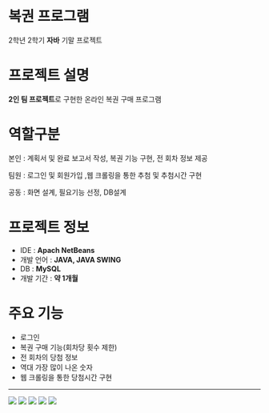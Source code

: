 # 복권 프로그램

2학년 2학기 **자바** 기말 프로젝트

# 프로젝트 설명
**2인 팀 프로젝트**로 구현한 온라인 복권 구매 프로그램

# 역할구분
본인 : 계획서 및 완료 보고서 작성, 복권 기능 구현, 전 회차 정보 제공

팀원 : 로그인 및 회원가입 ,웹 크롤링을 통한 추첨 및 추첨시간 구현

공동 : 화면 설계, 필요기능 선정, DB설계
# 프로젝트 정보
- IDE : **Apach NetBeans**
- 개발 언어 : **JAVA, JAVA SWING**
- DB : **MySQL**
- 개발 기간 : **약 1개월**

# 주요 기능
- 로그인
- 복권 구매 기능(회차당 횟수 제한)
- 전 회차의 당첨 정보
- 역대 가장 많이 나온 숫자 
- 웹 크롤링을 통한 당첨시간 구현

--- 

<img src="https://github.com/MCK-OOTS/2-2lotto/assets/153693799/9d425805-312d-4ebc-81c6-7d18bb46bc2f">

<img src="https://github.com/MCK-OOTS/2-2lotto/assets/153693799/f95264fe-24ca-4800-87f1-86a41f4e985a">

<img src="https://github.com/MCK-OOTS/2-2lotto/assets/153693799/d96dc3a0-8636-43de-8990-bc614c9acc07">

<img src="https://github.com/MCK-OOTS/2-2lotto/assets/153693799/d7642e39-85ec-4a1f-b283-1cb20b306f01">

<img src="https://github.com/MCK-OOTS/2-2lotto/assets/153693799/87f7d47f-0bf2-4626-9134-42933d93a738">
